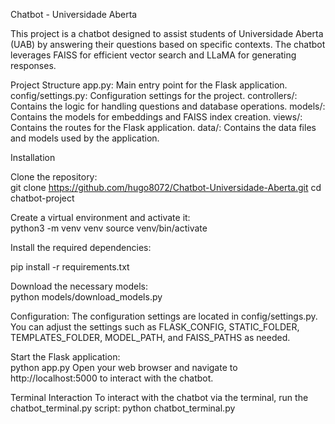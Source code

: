 Chatbot - Universidade Aberta

This project is a chatbot designed to assist students of Universidade Aberta (UAB) by answering their questions based on specific contexts. The chatbot leverages FAISS for efficient vector search and LLaMA for generating responses.


Project Structure
app.py: Main entry point for the Flask application.
config/settings.py: Configuration settings for the project.
controllers/: Contains the logic for handling questions and database operations.
models/: Contains the models for embeddings and FAISS index creation.
views/: Contains the routes for the Flask application.
data/: Contains the data files and models used by the application.


Installation

Clone the repository:  
git clone https://github.com/hugo8072/Chatbot-Universidade-Aberta.git
cd chatbot-project

Create a virtual environment and activate it:  
python3 -m venv venv
source venv/bin/activate

Install the required dependencies: 

pip install -r requirements.txt

Download the necessary models:  
python models/download_models.py


Configuration:
The configuration settings are located in config/settings.py. You can adjust the settings such as FLASK_CONFIG, STATIC_FOLDER, TEMPLATES_FOLDER, MODEL_PATH, and FAISS_PATHS as needed.  


Start the Flask application:  
python app.py
Open your web browser and navigate to http://localhost:5000 to interact with the chatbot.  


Terminal Interaction
To interact with the chatbot via the terminal, run the chatbot_terminal.py script:
python chatbot_terminal.py



